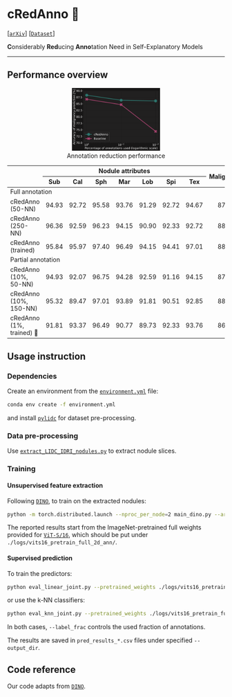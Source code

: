 # cRedAnno 🤏

[[`arXiv`]()] [[`Dataset`](https://wiki.cancerimagingarchive.net/display/Public/LIDC-IDRI)]

**C**onsiderably **Red**ucing **Anno**tation Need in Self-Explanatory Models

------


## Performance overview

<figure align="center">
    <img src="./imgs/anno_reduce.svg" alt="anno_reduce" style="zoom:20%;" />
    <figcaption>Annotation reduction performance</figcaption>
</figure>

<table align="center" style="margin: 0px auto; text-align:center; vertical-align:middle" >
<thead>
  <tr>
    <th rowspan="2"></th>
    <th colspan="7" style="text-align:center;">Nodule attributes</th>
    <th rowspan="2">Malignancy</th>
  </tr>
  <tr>
    <th>Sub</th>
    <th>Cal</th>
    <th>Sph</th>
    <th>Mar</th>
    <th>Lob</th>
    <th>Spi</th>
    <th>Tex</th>
  </tr>
</thead>
<tbody>
  <tr>
    <td colspan="9" style="text-align:left;">Full annotation</td>
  </tr>
  <tr>
    <td style="text-align:left;">cRedAnno (50-NN)</td>
    <td>94.93</td>
    <td>92.72</td>
    <td>95.58</td>
    <td>93.76</td>
    <td>91.29</td>
    <td>92.72</td>
    <td>94.67</td>
    <td style="text-align:center;">87.52</td>
  </tr>
  <tr>
    <td style="text-align:left;">cRedAnno (250-NN)</td>
    <td>96.36</td>
    <td>92.59</td>
    <td>96.23</td>
    <td>94.15</td>
    <td>90.90</td>
    <td>92.33</td>
    <td>92.72</td>
    <td style="text-align:center;">88.95</td>
  </tr>
  <tr>
    <td style="text-align:left;">cRedAnno (trained)</td>
    <td>95.84</td>
    <td>95.97</td>
    <td>97.40</td>
    <td>96.49</td>
    <td>94.15</td>
    <td>94.41</td>
    <td>97.01</td>
    <td style="text-align:center;">88.30</td>
  </tr>
  <tr>
    <td colspan="9" style="text-align:left;">Partial annotation</td>
  </tr>
  <tr>
    <td style="text-align:left;">cRedAnno (10%, 50-NN)</td>
    <td>94.93</td>
    <td>92.07</td>
    <td>96.75</td>
    <td>94.28</td>
    <td>92.59</td>
    <td>91.16</td>
    <td>94.15</td>
    <td style="text-align:center;">87.13</td>
  </tr>
  <tr>
    <td style="text-align:left;">cRedAnno (10%, 150-NN)</td>
    <td>95.32</td>
    <td>89.47</td>
    <td>97.01</td>
    <td>93.89</td>
    <td>91.81</td>
    <td>90.51</td>
    <td>92.85</td>
    <td style="text-align:center;">88.17</td>
  </tr>
  <tr>
    <td style="text-align:left;">cRedAnno (1%, trained) 🤏</td>
    <td>91.81</td>
    <td>93.37</td>
    <td>96.49</td>
    <td>90.77</td>
    <td>89.73</td>
    <td>92.33</td>
    <td>93.76</td>
    <td style="text-align:center;">86.09</td>
  </tr>
</tbody>
</table>


## Usage instruction

### Dependencies

Create an environment from the [`environment.yml`](./environment.yml) file:
```bash
conda env create -f environment.yml
```
and install [`pylidc`](https://pylidc.github.io/) for dataset pre-processing.

### Data pre-processing

Use [`extract_LIDC_IDRI_nodules.py`](./extract_LIDC_IDRI_nodules.py) to extract nodule slices. 

### Training

#### Unsupervised feature extraction

Following [`DINO`](https://github.com/facebookresearch/dino), to train on the extracted nodules:

```bash
python -m torch.distributed.launch --nproc_per_node=2 main_dino.py --arch vit_small --data_path /path_to_extracted_dir/Image/train --output_dir ./logs/vits16_pretrain_full_2d_ann --epochs 300
```

The reported results start from the ImageNet-pretrained full weights provided for [`ViT-S/16`](https://dl.fbaipublicfiles.com/dino/dino_deitsmall16_pretrain/dino_deitsmall16_pretrain_full_checkpoint.pth), which should be put under `./logs/vits16_pretrain_full_2d_ann/`.

#### Supervised prediction

To train the predictors:

```bash
python eval_linear_joint.py --pretrained_weights ./logs/vits16_pretrain_full_2d_ann/checkpoint.pth --data_path /path_to_extracted_dir --output_dir ./logs/vits16_pretrain_full_2d_ann --label_frac 0.01
```

or use the k-NN classifiers:

```bash
python eval_knn_joint.py --pretrained_weights ./logs/vits16_pretrain_full_2d_ann/checkpoint.pth --data_path /path_to_extracted_dir --output_dir ./logs/vits16_pretrain_full_2d_ann --label_frac 0.01
```

In both cases, `--label_frac` controls the used fraction of annotations.

The results are saved in `pred_results_*.csv` files under specified `--output_dir`.



## Code reference

Our code adapts from [`DINO`](https://github.com/facebookresearch/dino).



